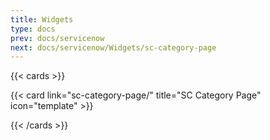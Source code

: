 ```yaml
---
title: Widgets
type: docs
prev: docs/servicenow
next: docs/servicenow/Widgets/sc-category-page
---
```


{{< cards >}} 

{{< card link="sc-category-page/" title="SC Category Page" icon="template" >}} 

{{< /cards >}}